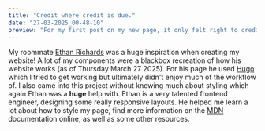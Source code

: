 ```yaml
---
title: "Credit where credit is due."
date: "27-03-2025_00-48-10"
preview: "For my first post on my new page, it only felt right to credit some of my inspiration."
---
```


My roommate [Ethan Richards](https://ezrichards.github.io/) was a huge inspiration when creating my website!
A lot of my components were a blackbox recreation of how his website works (as of Thursday March 27 2025).
For his page he used [Hugo](https://gohugo.io/) which I tried to get working but ultimately didn't enjoy much
of the workflow of. I also came into this project without knowing much about styling which again Ethan was a
**huge** help with. Ethan is a very talented frontend engineer, designing some really responsive layouts. He
helped me learn a lot about how to style my page, find more information on the
[MDN](https://developer.mozilla.org/en-US/docs/Web/HTML) documentation online, as well as some other resources.
